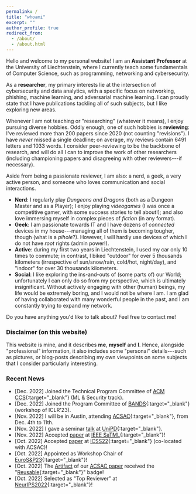 ```yaml
---
permalink: /
title: "whoami"
excerpt: ""
author_profile: true
redirect_from: 
  - /about/
  - /about.html
---
```

Hello and welcome to my personal website! I am an **Assistant Professor** at the University of Liechtenstein, where I currently teach some fundamentals of Computer Science, such as programming, networking and cybersecurity. 

As a **researcher**, my primary interests lie at the intersection of cybersecurity and data analytics, with a specific focus on networking, phishing, machine learning, and adversarial machine learning. I can proudly state that I have publications tackling all of such subjects, but I like exploring new areas. 

Whenever I am not teaching or "researching" (whatever it means), I enjoy pursuing diverse hobbies. Oddly enough, one of such hobbies is **reviewing**: I've reviewed more than 200 papers since 2020 (not counting "revisions"). I have _never_ missed a single deadline; on average, my reviews contain 6491 letters and 1033 words. I consider peer-reviewing to be the backbone of research, and will do all I can to improve the work of other researchers (including championing papers and disagreeing with other reviewers---if necessary). 

Aside from being a passionate reviewer, I am also: a nerd, a geek, a very active person, and someone who loves communication and social interactions.
* **Nerd**: I regularly play _Dungeons and Dragons_ (both as a Dungeon Master and as a Player); I enjoy playing _videogames_ (I was once a competitive gamer, with some success stories to tell about!); and also love immersing myself in complex pieces of *fiction* (in any format).
* **Geek**: I am passionate towards IT and I have dozens of _connected_ devices in my house---managing all of them is becoming tougher, though (what is a _pihole_?). However, I will hardly use devices of which I do not have _root_ rights (admin power!). 
* **Active**: during my first two years in Liechtenstein, I used my car only 10 times to commute; in contrast, I biked "outdoor" for over 5 thousands kilometers (irrespective of sun/snow/rain, cold/hot, night/day), and "indoor" for over 30 thousands kilometers. 
* **Social**: I like exploring the ins-and-outs of (some parts of) our World; unfortunately I can only do so from my perspective, which is ultimately insignificant. Without actively engaging with other (human) beings, my life would be extremely boring, and I would not be where I am. I am glad of having collaborated with many wonderful people in the past, and I am constantly trying to expand my network.  

Do you have anything you'd like to talk about? Feel free to contact me!

### Disclaimer (on this website)

This website is mine, and it describes **me**, **myself** and **I**. Hence, alongside "professional" information, it also includes some "personal" details---such as pictures, or blog-posts describing my own viewpoints on some subjects that I consider particularly interesting.


### Recent News
* [Dec. 2022] <i class="fa fa-users"></i> Joined the Technical Program Committee of [ACM CCS](https://www.sigsac.org/ccs/CCS2023/){:target="_blank"} (ML & Security track).
* [Dec. 2022] <i class="fa fa-users"></i> Joined the Program Committee of [BANDS](https://iclr23-bands.github.io/){:target="_blank"} (workshop of ICLR'23).
* [Nov. 2022] <i class="fa fa-plane"></i> I will be in Austin, attending [ACSAC](https://www.acsac.org/2022/){:target="_blank"}, from Dec. 4th to 11th.
* [Nov. 2022] <i class="fa fa-comment-dots"></i> I gave a seminar [talk](/talks/unipd22) at [UniPD](https://en.didattica.unipd.it/off/2022/LM/SC/SC2598/000ZZ/SCQ1098227/N0){:target="_blank"}.
* [Nov. 2022] <i class="fa fa-newspaper"></i> Accepted [paper](publications/satml23) at [IEEE SaTML](https://satml.org/accepted-papers/){:target="_blank"}!
* [Oct. 2022] <i class="fa fa-newspaper"></i> Accepted [paper](publications/icss22) at [ICSS22](https://www.acsac.org/2022/workshops/icss/ICSS2022-Agenda.pdf){:target="_blank"} (co-located with ACSAC)!
* [Oct. 2022] <i class="fa fa-sitemap"></i> Appointed as Workshop Chair of [EuroS&P23](https://www.ieee-security.org/TC/EuroSP2023/committee-organizing.html){:target="_blank"}!
* [Oct. 2022] <i class="fa fa-code"></i> The [Artifact](https://www.acsac.org/2022/program/artifacts/) of our [ACSAC paper](publications/acsac22) received the "[Reusable](https://www.acm.org/publications/policies/artifact-review-and-badging-current){:target="_blank"}" badge!
* [Oct. 2022] <i class="fa fa-edit"></i> Selected as "Top Reviewer" at [NeurIPS2022](https://neurips.cc/Conferences/2022/ProgramCommittee){:target="_blank"}!
